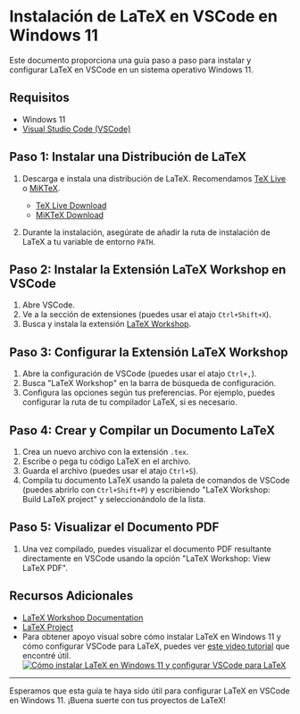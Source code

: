# Instalación de LaTeX en VSCode en Windows 11

Este documento proporciona una guía paso a paso para instalar y configurar LaTeX en VSCode en un sistema operativo Windows 11.

## Requisitos

- Windows 11
- [Visual Studio Code (VSCode)](https://code.visualstudio.com/)

## Paso 1: Instalar una Distribución de LaTeX

1. Descarga e instala una distribución de LaTeX. Recomendamos [TeX Live](https://tug.org/texlive/) o [MiKTeX](https://miktex.org/).

   - [TeX Live Download](https://tug.org/texlive/acquire-netinstall.html)
   - [MiKTeX Download](https://miktex.org/download)

2. Durante la instalación, asegúrate de añadir la ruta de instalación de LaTeX a tu variable de entorno `PATH`.

## Paso 2: Instalar la Extensión LaTeX Workshop en VSCode

1. Abre VSCode.
2. Ve a la sección de extensiones (puedes usar el atajo `Ctrl+Shift+X`).
3. Busca y instala la extensión [LaTeX Workshop](https://marketplace.visualstudio.com/items?itemName=James-Yu.latex-workshop).

## Paso 3: Configurar la Extensión LaTeX Workshop

1. Abre la configuración de VSCode (puedes usar el atajo `Ctrl+,`).
2. Busca "LaTeX Workshop" en la barra de búsqueda de configuración.
3. Configura las opciones según tus preferencias. Por ejemplo, puedes configurar la ruta de tu compilador LaTeX, si es necesario.

## Paso 4: Crear y Compilar un Documento LaTeX

1. Crea un nuevo archivo con la extensión `.tex`.
2. Escribe o pega tu código LaTeX en el archivo.
3. Guarda el archivo (puedes usar el atajo `Ctrl+S`).
4. Compila tu documento LaTeX usando la paleta de comandos de VSCode (puedes abrirlo con `Ctrl+Shift+P`) y escribiendo "LaTeX Workshop: Build LaTeX project" y seleccionándolo de la lista.

## Paso 5: Visualizar el Documento PDF

1. Una vez compilado, puedes visualizar el documento PDF resultante directamente en VSCode usando la opción "LaTeX Workshop: View LaTeX PDF".

## Recursos Adicionales

- [LaTeX Workshop Documentation](https://github.com/James-Yu/LaTeX-Workshop/wiki)
- [LaTeX Project](https://www.latex-project.org/)
- Para obtener apoyo visual sobre cómo instalar LaTeX en Windows 11 y cómo configurar VSCode para LaTeX, puedes ver [este video tutorial](https://youtu.be/jIh_gBND02U?si=GAUstFF4Q3beqpW3) que encontré útil.
  [![Cómo instalar LaTeX en Windows 11 y configurar VSCode para LaTeX](https://img.youtube.com/vi/jIh_gBND02U/0.jpg)](https://youtu.be/jIh_gBND02U "Cómo instalar LaTeX en Windows 11 y configurar VSCode para LaTeX")

---

Esperamos que esta guía te haya sido útil para configurar LaTeX en VSCode en Windows 11. ¡Buena suerte con tus proyectos de LaTeX!
